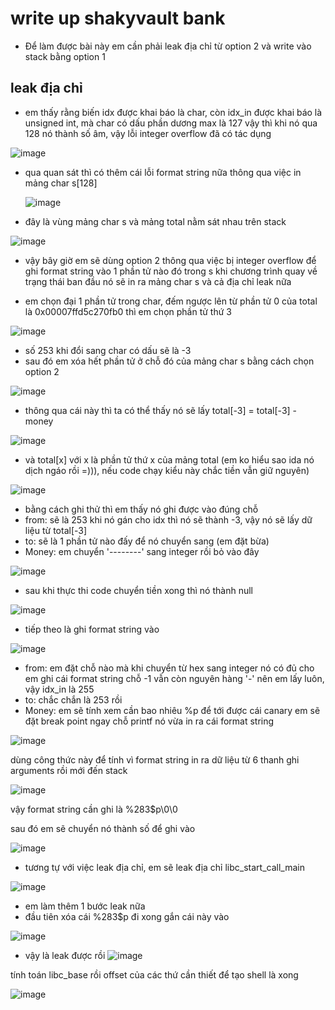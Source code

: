 # write up shakyvault bank

- Để làm được bài này em cần phải leak địa chỉ từ option 2 và write vào stack bằng option 1

## leak địa chỉ 
- em thấy rằng biến idx được khai báo là char, còn idx_in được khai báo là unsigned int, mà char có dấu phần dương max là 127 vậy thì khi nó qua 128 nó thành số âm, vậy lỗi integer overflow đã có tác dụng

![image](https://github.com/antkss/writeUP/assets/88892713/c3a50a00-4028-4d9c-8d5c-2313b4657400)


- qua quan sát thì có thêm cái lỗi format string nữa thông qua việc in mảng char s[128]

  ![image](https://github.com/antkss/writeUP/assets/88892713/73aad85a-4ed9-4696-a8e5-a882020f8bc2)
- đây là vùng mảng char s và mảng total nằm sát nhau trên stack

![image](https://github.com/antkss/writeUP/assets/88892713/389eabba-9f33-41e4-866c-ac7a3842f8d6)

- vậy bây giờ em sẽ dùng option 2 thông qua việc bị integer overflow để ghi format string vào 1 phần tử nào đó trong s khi chương trình quay về trạng thái ban đầu nó sẽ in ra mảng char s và cả địa chỉ leak nữa

- em chọn đại 1 phần tử trong char, đếm ngược lên từ phần tử 0 của total là 0x00007ffd5c270fb0
thì em chọn phần tử thứ 3 

![image](https://github.com/antkss/writeUP/assets/88892713/aa73ee63-3990-4bc5-a1fa-e02bf6b03748)

- số 253 khi đổi sang char có dấu sẽ là -3
- sau đó em xóa hết phần tử ở chỗ đó của mảng char s bằng cách chọn option 2

![image](https://github.com/antkss/writeUP/assets/88892713/955817fb-4842-4212-a574-df318f12ed71)

- thông qua cái này thì ta có thể thấy nó sẽ lấy total[-3] = total[-3] - money

![image](https://github.com/antkss/writeUP/assets/88892713/88873e0e-e948-44fa-9ab5-f16f894bea9e)

- và total[x] với x là phần tử thứ x của mảng total (em ko hiểu sao ida nó dịch ngáo rồi =))), nếu code chạy kiểu này chắc tiền vẫn giữ nguyên)

![image](https://github.com/antkss/writeUP/assets/88892713/ec3ae259-5384-469b-ab42-84afa7de8469)

- bằng cách ghi thử thì em thấy nó ghi được vào đúng chỗ
- from:  sẽ là 253 khi nó gán cho idx thì nó sẽ thành -3, vậy nó sẽ lấy dữ liệu từ total[-3]
- to: sẽ là 1 phần tử nào đấy để nó chuyển sang (em đặt bừa)
- Money: em chuyển  '--------' sang integer rồi bỏ vào đây 

![image](https://github.com/antkss/writeUP/assets/88892713/62d73c76-7d50-41ca-bb27-0fe33584b055)


- sau khi thực thi code chuyển tiền xong thì nó thành null

![image](https://github.com/antkss/writeUP/assets/88892713/a9343fdd-cb21-443d-8a83-a10d021cd25b)

- tiếp theo là ghi format string vào


![image](https://github.com/antkss/writeUP/assets/88892713/d71995fb-f098-449a-8797-7f956d767c60)

- from: em đặt chỗ nào mà khi chuyển từ hex sang integer nó có đủ cho em ghi cái format string
chỗ -1 vẫn còn nguyên hàng '-' nên em lấy luôn, vậy idx_in là 255
- to: chắc chắn là 253 rồi
- Money: em sẽ tính xem cần bao nhiêu %p để tới được cái canary
em sẽ đặt break point ngay chỗ printf nó vừa in ra cái format string

![image](https://github.com/antkss/writeUP/assets/88892713/b6af7778-2589-45d0-a7bf-02107d4a1105)

dùng công thức này để tính vì format string in ra dữ liệu từ 6 thanh ghi arguments rồi mới đến stack

![image](https://github.com/antkss/writeUP/assets/88892713/a623c6fc-869e-4ee4-bab1-369e45a5b6e7)

vậy format string cần ghi là %283$p\0\0

sau đó em sẽ chuyển nó thành số để ghi vào 

![image](https://github.com/antkss/writeUP/assets/88892713/143215ed-c235-4dea-981d-6bd943848e90)

- tương tự với việc leak địa chỉ, em sẽ leak địa chỉ libc_start_call_main

![image](https://github.com/antkss/writeUP/assets/88892713/4576d3a7-d13d-48c0-b01f-9bd00bf041a1)

- em làm thêm 1 bước leak nữa
- đầu tiên xóa cái %283$p đi xong gắn cái này vào

![image](https://github.com/antkss/writeUP/assets/88892713/52fd4031-5303-4f92-b466-02426d29bc4f)
- vậy là leak được rồi 
![image](https://github.com/antkss/writeUP/assets/88892713/b800c989-919f-4622-b42e-ef87639df827)

tính toán libc_base rồi offset của các thứ cần thiết để tạo shell là xong 

![image](https://github.com/antkss/writeUP/assets/88892713/bf808adb-8ae6-4a73-9fd3-37aac0e1d54f)

